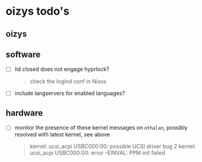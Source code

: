 # oizys todo's

## oizys

## software

- [ ] lid closed does not engage hyprlock?
  > check the logind conf in Nixos
- [ ] include langservers for enabled languages?

## hardware

- [ ] monitor the presence of these kernel messages on `othalan`,
      possibly resolved with latest kernel, see above
  > kernel: ucsi_acpi USBC000:00: possible UCSI driver bug 2
  > kernel: ucsi_acpi USBC000:00: error -EINVAL: PPM init failed

<!-- generated with <3 by daylinmorgan/todo -->

